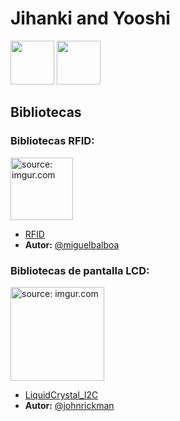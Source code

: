 # Jihanki and Yooshi

<img src="https://i.imgur.com/cUglZrX.png" style="height: 70px;"/>
<img src="https://i.imgur.com/m8TsWy2.png" style="height: 70px;"/>

## Bibliotecas

### Bibliotecas RFID:

<img src="https://i.imgur.com/rC4r7SZ.png" title="source: imgur.com" style="height: 100px;"/>

- [RFID](https://github.com/miguelbalboa/rfid)
- **Autor:** [@miguelbalboa](https://github.com/miguelbalboa)

### Bibliotecas de pantalla LCD:

<img src="https://i.imgur.com/rxM3I1r.png" title="source: imgur.com" style="height: 150px;"/>

- [LiquidCrystal_I2C](https://github.com/johnrickman/LiquidCrystal_I2C)
- **Autor:** [@johnrickman](https://github.com/johnrickman/LiquidCrystal_I2C)